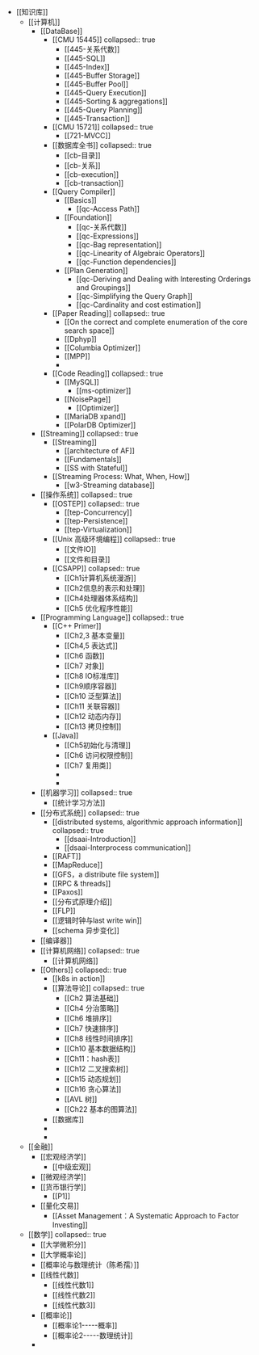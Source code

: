 - [[知识库]]
	- [[计算机]]
		- [[DataBase]]
			- [[CMU 15445]]
			  collapsed:: true
				- [[445-关系代数]]
				- [[445-SQL]]
				- [[445-Index]]
				- [[445-Buffer Storage]]
				- [[445-Buffer Pool]]
				- [[445-Query Execution]]
				- [[445-Sorting & aggregations]]
				- [[445-Query Planning]]
				- [[445-Transaction]]
			- [[CMU 15721]]
			  collapsed:: true
				- [[721-MVCC]]
			- [[数据库全书]]
			  collapsed:: true
				- [[cb-目录]]
				- [[cb-关系]]
				- [[cb-execution]]
				- [[cb-transaction]]
			- [[Query Compiler]]
				- [[Basics]]
					- [[qc-Access Path]]
				- [[Foundation]]
					- [[qc-关系代数]]
					- [[qc-Expressions]]
					- [[qc-Bag representation]]
					- [[qc-Linearity of Algebraic Operators]]
					- [[qc-Function dependencies]]
				- [[Plan Generation]]
					- [[qc-Deriving and Dealing with Interesting Orderings and Groupings]]
					- [[qc-Simplifying the Query Graph]]
					- [[qc-Cardinality and cost estimation]]
			- [[Paper Reading]]
			  collapsed:: true
				- [[On the correct and complete enumeration of the core search space]]
				- [[Dphyp]]
				- [[Columbia Optimizer]]
				- [[MPP]]
				-
			- [[Code Reading]]
			  collapsed:: true
				- [[MySQL]]
					- [[ms-optimizer]]
				- [[NoisePage]]
					- [[Optimizer]]
				- [[MariaDB xpand]]
				- [[PolarDB Optimizer]]
		- [[Streaming]]
		  collapsed:: true
			- [[Streaming]]
				- [[architecture of AF]]
				- [[Fundamentals]]
				- [[SS with Stateful]]
			- [[Streaming Process: What, When, How]]
				- [[w3-Streaming database]]
		- [[操作系统]]
		  collapsed:: true
			- [[OSTEP]]
			  collapsed:: true
				- [[tep-Concurrency]]
				- [[tep-Persistence]]
				- [[tep-Virtualization]]
			- [[Unix 高级环境编程]]
			  collapsed:: true
				- [[文件IO]]
				- [[文件和目录]]
			- [[CSAPP]]
			  collapsed:: true
				- [[Ch1计算机系统漫游]]
				- [[Ch2信息的表示和处理]]
				- [[Ch4处理器体系结构]]
				- [[Ch5 优化程序性能]]
		- [[Programming Language]]
		  collapsed:: true
			- [[C++ Primer]]
				- [[Ch2,3 基本变量]]
				- [[Ch4,5 表达式]]
				- [[Ch6 函数]]
				- [[Ch7 对象]]
				- [[Ch8 IO标准库]]
				- [[Ch9顺序容器]]
				- [[Ch10 泛型算法]]
				- [[Ch11 关联容器]]
				- [[Ch12 动态内存]]
				- [[Ch13 拷贝控制]]
			- [[Java]]
				- [[Ch5初始化与清理]]
				- [[Ch6 访问权限控制]]
				- [[Ch7 复用类]]
				-
				-
		- [[机器学习]]
		  collapsed:: true
			- [[统计学习方法]]
		- [[分布式系统]]
		  collapsed:: true
			- [[distributed systems,  algorithmic approach information]]
			  collapsed:: true
				- [[dsaai-Introduction]]
				- [[dsaai-Interprocess communication]]
			- [[RAFT]]
			- [[MapReduce]]
			- [[GFS，a distribute file system]]
			- [[RPC & threads]]
			- [[Paxos]]
			- [[分布式原理介绍]]
			- [[FLP]]
			- [[逻辑时钟与last write win]]
			- [[schema 异步变化]]
		- [[编译器]]
		- [[计算机网络]]
		  collapsed:: true
			- [[计算机网络]]
		- [[Others]]
		  collapsed:: true
			- [[k8s in action]]
			- [[算法导论]]
			  collapsed:: true
				- [[Ch2 算法基础]]
				- [[Ch4 分治策略]]
				- [[Ch6 堆排序]]
				- [[Ch7 快速排序]]
				- [[Ch8 线性时间排序]]
				- [[Ch10 基本数据结构]]
				- [[Ch11：hash表]]
				- [[Ch12 二叉搜索树]]
				- [[Ch15 动态规划]]
				- [[Ch16 贪心算法]]
				- [[AVL 树]]
				- [[Ch22 基本的图算法]]
			- [[数据库]]
			-
			-
	- [[金融]]
		- [[宏观经济学]]
			- [[中级宏观]]
		- [[微观经济学]]
		- [[货币银行学]]
			- [[P1]]
		- [[量化交易]]
			- [[Asset Management：A Systematic Approach to Factor Investing]]
	- [[数学]]
	  collapsed:: true
		- [[大学微积分]]
		- [[大学概率论]]
		- [[概率论与数理统计（陈希孺）]]
		- [[线性代数]]
			- [[线性代数1]]
			- [[线性代数2]]
			- [[线性代数3]]
		- [[概率论]]
			- [[概率论1-----概率]]
			- [[概率论2-----数理统计]]
		-